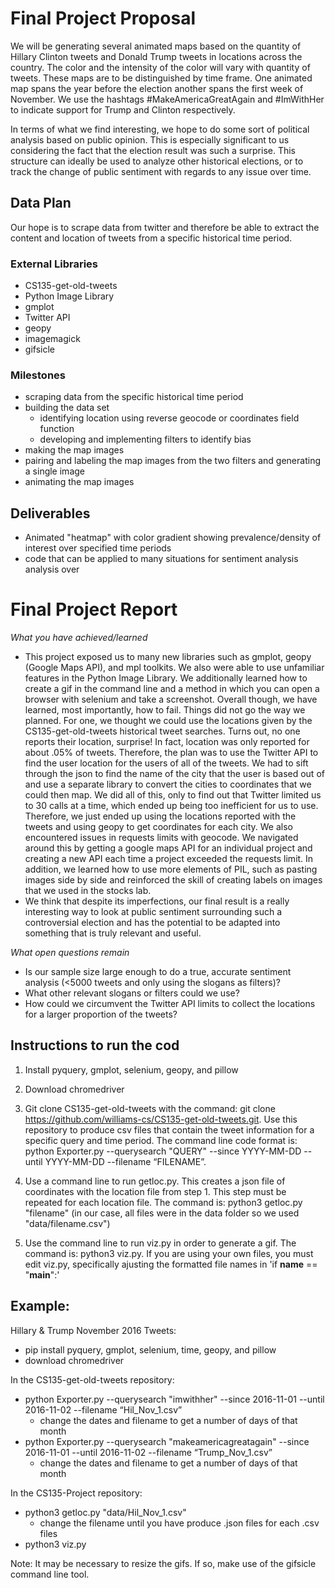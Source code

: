 # Final Project Proposal
We will be generating several animated maps based on the quantity of Hillary Clinton tweets and Donald Trump tweets in locations across the country. The color and the intensity of the color will vary with quantity of tweets. These maps are to be distinguished by time frame. One animated map spans the year before the election another spans the first week of November. We use the hashtags #MakeAmericaGreatAgain and #ImWithHer to indicate support for Trump and Clinton respectively.

In terms of what we find interesting, we hope to do some sort of political analysis based on public opinion. This is especially significant to us considering the fact that the election result was such a surprise. This structure can ideally be used to analyze other historical elections, or to track the change of public sentiment with regards to any issue over time.

## Data Plan
Our hope is to scrape data from twitter and therefore be able to extract the content and location of tweets from a specific historical time period.


### External Libraries
- CS135-get-old-tweets
- Python Image Library
- gmplot
- Twitter API
- geopy
- imagemagick
- gifsicle

### Milestones
- scraping data from the specific historical time period
- building the data set
  - identifying location using reverse geocode or coordinates field function
  - developing and implementing filters to identify bias
- making the map images
- pairing and labeling the map images from the two filters and generating a single image
- animating the map images


## Deliverables
- Animated "heatmap" with color gradient showing prevalence/density of interest over specified time periods
- code that can be applied to many situations for sentiment analysis analysis over


# Final Project Report
*What you have achieved/learned*
- This project exposed us to many new libraries such as gmplot, geopy (Google Maps API), and mpl toolkits. We also were able to use unfamiliar features in the Python Image Library. We additionally learned how to create a gif in the command line and a method in which you can open a browser with selenium and take a screenshot. Overall though, we have learned, most importantly, how to fail. Things did not go the way we planned. For one, we thought we could use the locations given by the CS135-get-old-tweets historical tweet searches. Turns out, no one reports their location, surprise! In fact, location was only reported for about .05% of tweets. Therefore, the plan was to use the Twitter API to find the user location for the users of all of the tweets. We had to sift through the json to find the name of the city that the user is based out of and use a separate library to convert the cities to coordinates that we could then map. We did all of this, only to find out that Twitter limited us to 30 calls at a time, which ended up being too inefficient for us to use. Therefore, we just ended up using the locations reported with the tweets and using geopy to get coordinates for each city. We also encountered issues in requests limits with geocode. We navigated around this by getting a google maps API for an individual project and creating a new API each time a project exceeded the requests limit. In addition, we learned how to use more elements of PIL, such as pasting images side by side and reinforced the skill of creating labels on images that we used in the stocks lab.
- We think that despite its imperfections, our final result is a really interesting way to look at public sentiment surrounding such a controversial election and has the potential to be adapted into something that is truly relevant and useful.

*What open questions remain*
- Is our sample size large enough to do a true, accurate sentiment analysis (<5000 tweets and only using the slogans as filters)?
- What other relevant slogans or filters could we use?
- How could we circumvent the Twitter API limits to collect the locations for a larger proportion of the tweets?


## Instructions to run the cod
1. Install pyquery, gmplot, selenium, geopy, and pillow

2. Download chromedriver

3. Git clone CS135-get-old-tweets with the command: git clone https://github.com/williams-cs/CS135-get-old-tweets.git. Use this repository to produce csv files that contain the tweet information for a specific query and time period. The command line code format is: python Exporter.py --querysearch "QUERY" --since YYYY-MM-DD --until YYYY-MM-DD --filename “FILENAME”.

4. Use a command line to run getloc.py. This creates a json file of coordinates with the location file from step 1. This step must be repeated for each location file. The command is: python3 getloc.py "filename"
(in our case, all files were in the data folder so we used "data/filename.csv")

3. Use the command line to run viz.py in order to generate a gif. The command is: python3 viz.py. If you are using your own files, you must edit viz.py, specifically ajusting the formatted file names in 'if __name__ == "__main__":'

## Example:

Hillary & Trump November 2016 Tweets:

- pip install pyquery, gmplot, selenium, time, geopy, and pillow
- download chromedriver

In the CS135-get-old-tweets repository:
- python Exporter.py --querysearch "imwithher" --since 2016-11-01 --until 2016-11-02 --filename “Hil_Nov_1.csv”
  - change the dates and filename to get a number of days of that month
- python Exporter.py --querysearch "makeamericagreatagain" --since 2016-11-01 --until 2016-11-02 --filename “Trump_Nov_1.csv”
  - change the dates and filename to get a number of days of that month

In the CS135-Project repository:
- python3 getloc.py "data/Hil_Nov_1.csv"
  - change the filename until you have produce .json files for each .csv files
- python3 viz.py

Note: It may be necessary to resize the gifs. If so, make use of the gifsicle command line tool.
